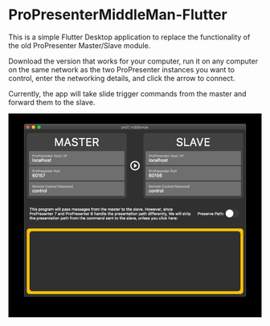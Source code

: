 # ProPresenterMiddleMan-Flutter

This is a simple Flutter Desktop application to replace the functionality of the
old ProPresenter Master/Slave module.

Download the version that works for your computer, run it on any computer on the same network
as the two ProPresenter instances you want to control, enter the networking details, and click
the arrow to connect.

Currently, the app will take slide trigger commands from the master and forward them to the slave.

![Screenshot](/screenshot.jpg?raw=true "Screenshot")
